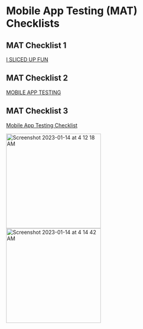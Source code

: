 # Mobile App Testing (MAT) Checklists

## MAT Checklist 1

[I SLICED UP FUN](https://github.com/lana-20/i_sliced_up_fun-SQA-mnemonic)

## MAT Checklist 2

[MOBILE APP TESTING](https://github.com/lana-20/mobile_app_testing-SQA-mnemonic)

## MAT Checklist 3

[Mobile App Testing Checklist](https://www.perfecto.io/blog/mobile-app-testing-checklist)


<img width="256" alt="Screenshot 2023-01-14 at 4 12 18 AM" src="https://user-images.githubusercontent.com/70295997/212471076-61bad534-0b26-4067-a250-5c3c36f09541.png">
<img width="256" alt="Screenshot 2023-01-14 at 4 14 42 AM" src="https://user-images.githubusercontent.com/70295997/212471152-decad3a0-e8b0-4e2b-8532-ef4a4087c843.png">

